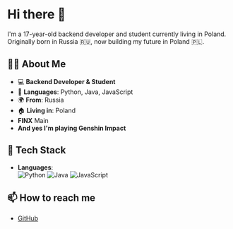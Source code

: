 # Hi there 👋

I'm a 17-year-old backend developer and student currently living in Poland.  
Originally born in Russia 🇷🇺, now building my future in Poland 🇵🇱.

## 👨‍💻 About Me

- 💻 **Backend Developer & Student**
- 🐍 **Languages**: Python, Java, JavaScript
- 🌍 **From**: Russia  
- 🏠 **Living in**: Poland
- **FINX** Main
- **And yes I'm playing Genshin Impact**

## 🚀 Tech Stack

- **Languages**:  
  ![Python](https://img.shields.io/badge/python-3776AB?style=flat&logo=python&logoColor=white)
  ![Java](https://img.shields.io/badge/java-007396?style=flat&logo=java&logoColor=white)
  ![JavaScript](https://img.shields.io/badge/javascript-F7DF1E?style=flat&logo=javascript&logoColor=black)


## 📫 How to reach me

- [GitHub](https://github.com/pawsbyte)

